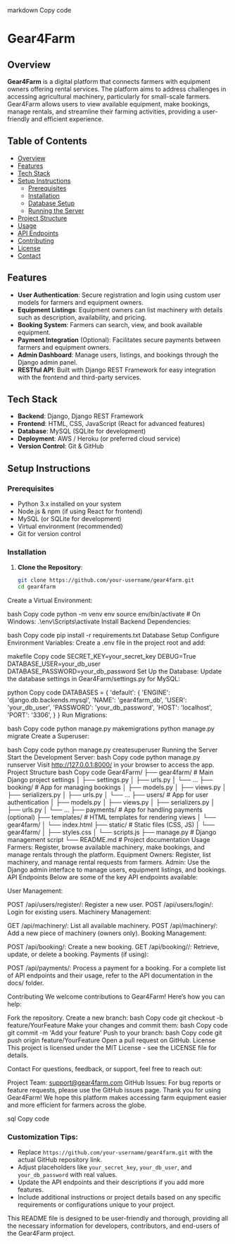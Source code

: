 markdown
Copy code
# Gear4Farm

## Overview
**Gear4Farm** is a digital platform that connects farmers with equipment owners offering rental services. The platform aims to address challenges in accessing agricultural machinery, particularly for small-scale farmers. Gear4Farm allows users to view available equipment, make bookings, manage rentals, and streamline their farming activities, providing a user-friendly and efficient experience.

## Table of Contents
- [Overview](#overview)
- [Features](#features)
- [Tech Stack](#tech-stack)
- [Setup Instructions](#setup-instructions)
  - [Prerequisites](#prerequisites)
  - [Installation](#installation)
  - [Database Setup](#database-setup)
  - [Running the Server](#running-the-server)
- [Project Structure](#project-structure)
- [Usage](#usage)
- [API Endpoints](#api-endpoints)
- [Contributing](#contributing)
- [License](#license)
- [Contact](#contact)

## Features
- **User Authentication**: Secure registration and login using custom user models for farmers and equipment owners.
- **Equipment Listings**: Equipment owners can list machinery with details such as description, availability, and pricing.
- **Booking System**: Farmers can search, view, and book available equipment.
- **Payment Integration** (Optional): Facilitates secure payments between farmers and equipment owners.
- **Admin Dashboard**: Manage users, listings, and bookings through the Django admin panel.
- **RESTful API**: Built with Django REST Framework for easy integration with the frontend and third-party services.

## Tech Stack
- **Backend**: Django, Django REST Framework
- **Frontend**: HTML, CSS, JavaScript (React for advanced features)
- **Database**: MySQL (SQLite for development)
- **Deployment**: AWS / Heroku (or preferred cloud service)
- **Version Control**: Git & GitHub

## Setup Instructions

### Prerequisites
- Python 3.x installed on your system
- Node.js & npm (if using React for frontend)
- MySQL (or SQLite for development)
- Virtual environment (recommended)
- Git for version control

### Installation

1. **Clone the Repository**:
   ```bash
   git clone https://github.com/your-username/gear4farm.git
   cd gear4farm
Create a Virtual Environment:

bash
Copy code
python -m venv env
source env/bin/activate  # On Windows: .\env\Scripts\activate
Install Backend Dependencies:

bash
Copy code
pip install -r requirements.txt
Database Setup
Configure Environment Variables: Create a .env file in the project root and add:

makefile
Copy code
SECRET_KEY=your_secret_key
DEBUG=True
DATABASE_USER=your_db_user
DATABASE_PASSWORD=your_db_password
Set Up the Database: Update the database settings in Gear4Farm/settings.py for MySQL:

python
Copy code
DATABASES = {
    'default': {
        'ENGINE': 'django.db.backends.mysql',
        'NAME': 'gear4farm_db',
        'USER': 'your_db_user',
        'PASSWORD': 'your_db_password',
        'HOST': 'localhost',
        'PORT': '3306',
    }
}
Run Migrations:

bash
Copy code
python manage.py makemigrations
python manage.py migrate
Create a Superuser:

bash
Copy code
python manage.py createsuperuser
Running the Server
Start the Development Server:
bash
Copy code
python manage.py runserver
Visit http://127.0.0.1:8000/ in your browser to access the app.
Project Structure
bash
Copy code
Gear4Farm/
├── gear4farm/             # Main Django project settings
│   ├── settings.py
│   ├── urls.py
│   └── ...
├── booking/               # App for managing bookings
│   ├── models.py
│   ├── views.py
│   ├── serializers.py
│   ├── urls.py
│   └── ...
├── users/                 # App for user authentication
│   ├── models.py
│   ├── views.py
│   ├── serializers.py
│   ├── urls.py
│   └── ...
├── payments/              # App for handling payments (optional)
├── templates/             # HTML templates for rendering views
│   └── gear4farm/
│       └── index.html
├── static/                # Static files (CSS, JS)
│   └── gear4farm/
│       ├── styles.css
│       └── scripts.js
├── manage.py              # Django management script
└── README.md              # Project documentation
Usage
Farmers: Register, browse available machinery, make bookings, and manage rentals through the platform.
Equipment Owners: Register, list machinery, and manage rental requests from farmers.
Admin: Use the Django admin interface to manage users, equipment listings, and bookings.
API Endpoints
Below are some of the key API endpoints available:

User Management:

POST /api/users/register/: Register a new user.
POST /api/users/login/: Login for existing users.
Machinery Management:

GET /api/machinery/: List all available machinery.
POST /api/machinery/: Add a new piece of machinery (owners only).
Booking Management:

POST /api/booking/: Create a new booking.
GET /api/booking/<id>/: Retrieve, update, or delete a booking.
Payments (if using):

POST /api/payments/: Process a payment for a booking.
For a complete list of API endpoints and their usage, refer to the API documentation in the docs/ folder.

Contributing
We welcome contributions to Gear4Farm! Here’s how you can help:

Fork the repository.
Create a new branch:
bash
Copy code
git checkout -b feature/YourFeature
Make your changes and commit them:
bash
Copy code
git commit -m 'Add your feature'
Push to your branch:
bash
Copy code
git push origin feature/YourFeature
Open a pull request on GitHub.
License
This project is licensed under the MIT License - see the LICENSE file for details.

Contact
For questions, feedback, or support, feel free to reach out:

Project Team: support@gear4farm.com
GitHub Issues: For bug reports or feature requests, please use the GitHub issues page.
Thank you for using Gear4Farm! We hope this platform makes accessing farm equipment easier and more efficient for farmers across the globe.

sql
Copy code

### Customization Tips:
- Replace `https://github.com/your-username/gear4farm.git` with the actual GitHub repository link.
- Adjust placeholders like `your_secret_key`, `your_db_user`, and `your_db_password` with real values.
- Update the API endpoints and their descriptions if you add more features.
- Include additional instructions or project details based on any specific requirements or configurations unique to your project.

This README file is designed to be user-friendly and thorough, providing all the necessary information for developers, contributors, and end-users of the Gear4Farm project.





